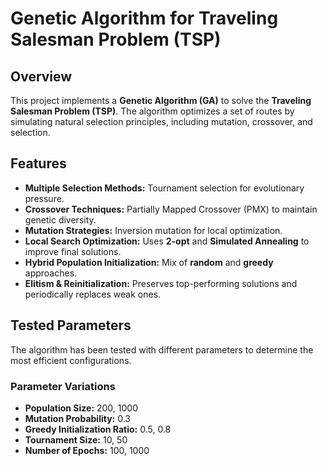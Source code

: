 # Genetic Algorithm for Traveling Salesman Problem (TSP)

## Overview
This project implements a **Genetic Algorithm (GA)** to solve the **Traveling Salesman Problem (TSP)**. The algorithm optimizes a set of routes by simulating natural selection principles, including mutation, crossover, and selection.

## Features
- **Multiple Selection Methods:** Tournament selection for evolutionary pressure.
- **Crossover Techniques:** Partially Mapped Crossover (PMX) to maintain genetic diversity.
- **Mutation Strategies:** Inversion mutation for local optimization.
- **Local Search Optimization:** Uses **2-opt** and **Simulated Annealing** to improve final solutions.
- **Hybrid Population Initialization:** Mix of **random** and **greedy** approaches.
- **Elitism & Reinitialization:** Preserves top-performing solutions and periodically replaces weak ones.

## Tested Parameters
The algorithm has been tested with different parameters to determine the most efficient configurations.

### **Parameter Variations**
- **Population Size:** 200, 1000
- **Mutation Probability:** 0.3
- **Greedy Initialization Ratio:** 0.5, 0.8
- **Tournament Size:** 10, 50
- **Number of Epochs:** 100, 1000



